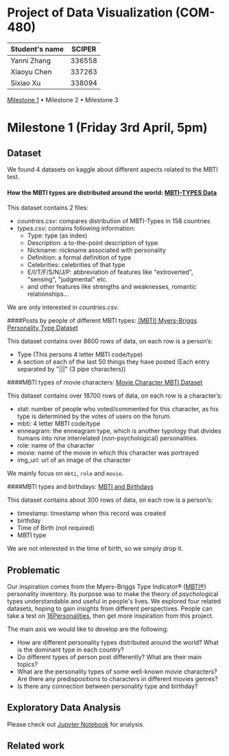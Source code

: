 # Project of Data Visualization (COM-480)

| Student's name | SCIPER |
| -------------- | ------ |
| Yanni Zhang | 336558 |
| Xiaoyu Chen | 337263 |
| Sixiao Xu   | 338094 |

[Milestone 1](#milestone-1-friday-3rd-april-5pm) • Milestone 2 • Milestone 3
# Milestone 1 (Friday 3rd April, 5pm)
## Dataset

We found 4 datasets on kaggle about different aspects related to the MBTI test.

#### How the MBTI types are distributed around the world: [MBTI-TYPES Data](https://www.kaggle.com/datasets/yamaerenay/mbtitypes-full)

This dataset contains 2 files:
* *countries.csv*: compares distribution of MBTI-Types in 158 countries
* *types.csv*: contains following information:
  * Type: type (as index)
  * Description: a to-the-point description of type
  * Nickname: nickname associated with personality
  * Definition: a formal definition of type
  * Celebrities: celebrities of that type
  * E/I/T/F/S/N/J/P: abbreviation of features like "extroverted", "sensing", "judgmental" etc.
  * and other features like strengths and weaknesses, romantic relationships…

We are only interested in *countries.csv*.

####Posts by people of different MBTI types: [(MBTI) Myers-Briggs Personality Type Dataset](https://www.kaggle.com/datasets/datasnaek/mbti-type)

This dataset contains over 8600 rows of data, on each row is a person’s:

- Type (This persons 4 letter MBTI code/type)
- A section of each of the last 50 things they have posted (Each entry separated by "|||" (3 pipe characters))

####MBTI types of movie characters: [Movie Character MBTI Dataset](https://www.kaggle.com/datasets/subinium/movie-character-mbti-dataset)

This dataset contains over 18700 rows of data, on each row is a character’s:

* stat: number of people who voted/commented for this character, as his type is determined by the votes of users on the forum.
* mbti: 4 letter MBTI code/type
* enneagram: the enneagram  type, which is another typology that divides humans into nine interrelated (non-psychological) personalities.
* role: name of the character
* movie: name of the movie in which this character was portrayed
* img_url: url of an image of the character

We mainly focus on `mbti`, `role` and `movie`.

####MBTI types and birthdays: [MBTI and Birthdays](https://www.kaggle.com/datasets/dakotagravitt/mbti-and-birthdays)

This dataset contains about 300 rows of data, on each row is a person’s:

* timestamp: timestamp when this record was created
* birthday
* Time of Birth (not required)
* MBTI type

We are not interested in the time of birth, so we simply drop it.

## Problematic
Our inspiration comes from the Myers-Briggs Type Indicator® ([MBTI®](https://www.myersbriggs.org/my-mbti-personality-type/mbti-basics/)) personality inventory. Its purpose was to make the theory of psychological types understandable and useful in people's lives. We explored four related datasets, hoping to gain insights from different perspectives. People can take a test on [16Personalities](https://www.16personalities.com/free-personality-test), then get more inspiration from this project.

The main axis we would like to develop are the following:

- How are different personality types distributed around the world? What is the dominant type in each country?
- Do different types of person post differently? What are their main topics?
- What are the personality types of some well-known movie characters? Are there any predispositions to characters in different movies genres?
- Is there any connection between personality type and birthday?
## Exploratory Data Analysis
Please check out [Jupyter Notebook](https://github.com/com-480-data-visualization/datavis-project-2022-nomorebugs/blob/main/data/DataAnalysis.ipynb) for analysis. 

## Related work
